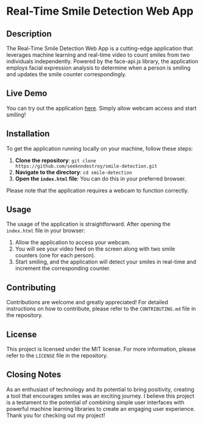 # Real-Time Smile Detection Web App

## Description

The Real-Time Smile Detection Web App is a cutting-edge application that leverages machine learning and real-time video to count smiles from two individuals independently. Powered by the face-api.js library, the application employs facial expression analysis to determine when a person is smiling and updates the smile counter correspondingly.

## Live Demo

You can try out the application [here](https://seeknndestroy.github.io/smile-detection/). Simply allow webcam access and start smiling!

## Installation

To get the application running locally on your machine, follow these steps:

1. **Clone the repository**: `git clone https://github.com/seeknndestroy/smile-detection.git`
2. **Navigate to the directory**: `cd smile-detection`
3. **Open the `index.html` file**: You can do this in your preferred browser.

Please note that the application requires a webcam to function correctly.

## Usage

The usage of the application is straightforward. After opening the `index.html` file in your browser:

1. Allow the application to access your webcam.
2. You will see your video feed on the screen along with two smile counters (one for each person).
3. Start smiling, and the application will detect your smiles in real-time and increment the corresponding counter.

## Contributing

Contributions are welcome and greatly appreciated! For detailed instructions on how to contribute, please refer to the `CONTRIBUTING.md` file in the repository.

## License

This project is licensed under the MIT license. For more information, please refer to the `LICENSE` file in the repository.


## Closing Notes

 As an enthusiast of technology and its potential to bring positivity, creating a tool that encourages smiles was an exciting journey. I believe this project is a testament to the potential of combining simple user interfaces with powerful machine learning libraries to create an engaging user experience. Thank you for checking out my project!
